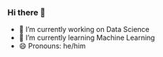 ### Hi there 👋


- 🔭 I’m currently working on Data Science
- 🌱 I’m currently learning Machine Learning
- 😄 Pronouns: he/him

